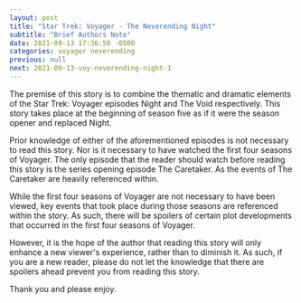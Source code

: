 ```yaml
---
layout: post
title: "Star Trek: Voyager - The Neverending Night"
subtitle: "Brief Authors Note"
date: 2021-09-13 17:36:50 -0500
categories: voyager neverending
previous: null
next: 2021-09-13-voy-neverending-night-1
---
```


The premise of this story is to combine the thematic and dramatic elements of the Star Trek: Voyager episodes Night and The Void respectively. This story takes place at the beginning of season five as if it were the season opener and replaced Night. 

Prior knowledge of either of the aforementioned episodes is not necessary to read this story. Nor is it necessary to have watched the first four seasons of Voyager. The only episode that the reader should watch before reading this story is the series opening episode The Caretaker. As the events of The Caretaker are heavily referenced within. 

While the first four seasons of Voyager are not necessary to have been viewed, key events that took place during those seasons are referenced within the story. As such, there will be spoilers of certain plot developments that occurred in the first four seasons of Voyager. 

However, it is the hope of the author that reading this story will only enhance a new viewer's experience, rather than to diminish it. As such, if you are a new reader, please do not let the knowledge that there are spoilers ahead prevent you from reading this story. 

Thank you and please enjoy. 
